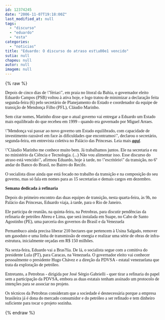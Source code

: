 ```yaml
---
id: 12374245
date: "2006-11-07T19:18:00Z"
last_modified_at: null
tags:
  - "discurso"
  - "eduardo"
  - "esta"
categories:
  - "noticias"
title: "Eduardo: O discurso do atraso est\u00e1 vencido"
sutia: null
chapeu: null
autor: null
imagem: null
---
```

{% raw %}
<p><P><FONT face=Verdana>Depois de cinco dias de \"férias\", em praia no litoral da Bahia, o governador eleito Eduardo Campos (PSB) voltou à ativa hoje, e logo tratou de minimizar a declaração feita segunda-feira (6) pelo secretário de Planejamento do Estado e coordenador da equipe de transição de Mendonça Filho (PFL), Cláudio Marinho.</FONT></P></p>
<p><P><FONT face=Verdana>Sem citar nomes, Marinho disse que o atual governo vai entregar a Eduardo um Estado mais equilibrado do que recebeu em 1999 - quando era governado&nbsp;por Miguel Arraes. </FONT></P></p>
<p><P><FONT face=Verdana>\"Mendonça vai passar ao novo governo um Estado equilibrado, com capacidade de investimento razoável em face às dificuldades que encontramos\", declarou o secretário, segunda-feira, em entrevista coletiva no Palácio das Princesas. Leia mais <A href=\"https://jc3.uol.com.br/blogs/jc/2006/11/06/index.php\"><STRONG><EM>aqui</EM></STRONG></A>.</FONT></P></p>
<p><P><FONT face=Verdana>\"Cláudio Marinho me conhece muito bem. Já trabalhamos juntos. Ele na secretaria e eu no ministério da Ciência e Tecnologia. (...) Não vou alimentar isso. Esse discurso do atraso está vencido\", afirmou Eduardo, hoje à tarde, no \"escritório\" da transição, no 6º andar do Banco do Brasil, no Bairro do Recife.</FONT></P></p>
<p><P><FONT face=Verdana>O socialista disse ainda que está focado no trabalho da transição e na composição do seu governo, mas só fala em nomes para as 15 secretarias e demais cargos em dezembro. </FONT></P><B></p>
<p><P><FONT face=Verdana>Semana dedicada à refinaria </FONT></P></B></p>
<p><P><FONT face=Verdana>Depois do primeiro encontro das duas equipes de transição, nesta quarta-feira, às 9h, no Palácio das Princesas, Eduardo viaja, à tarde, para o Rio de Janeiro. </FONT></P></p>
<p><P><FONT face=Verdana>Ele&nbsp;participa de reunião, na quinta-feira, na Petrobras, para discutir pendências da refinaria de petróleo</FONT><FONT face=Verdana> Abreu e Lima, que será instalada em Suape, no Cabo de Santo Agostinho (PE), uma parceria dos governos do Brasil e da Venezuela</FONT></P></p>
<p><P><FONT face=Verdana>Pernambuco ainda precisa liberar 210 hectares que pertencem à Usina Salgado, remover um gasoduto e uma linha de transmissão de energia e realizar uma série de obras de infra-estrutura, inicialmente orçadas em R$ 150 milhões.</FONT></P></p>
<p><P><FONT face=Verdana>Na sexta-feira, Eduardo vai a Bras?lia. De lá, o socialista segue com a comitiva do presidente Lula (PT), para Caracas, na Venezuela. O governador eleito vai conhecer pessoalmente o presidente Hugo Chávez e a direção da PDVSA - estatal venezuelana que trata da exploração de petróleo.</FONT></P></p>
<p><P><FONT face=Verdana>Entretanto, a Petrobras - dirigida por José Sérgio Gabrielli - quer tirar a refinaria do papel sem a participação da PDVSA, embora as duas estatais tenham assinado um protocolo de intenções para se associar no projeto. </FONT></P></p>
<p><P><FONT face=Verdana>Os técnicos da Petrobras consideram que a sociedade é desnecessária porque a empresa brasileira já é dona do mercado consumidor e do petróleo a ser refinado e tem dinheiro suficiente para tocar o projeto sozinha.</FONT></P> </p>
{% endraw %}